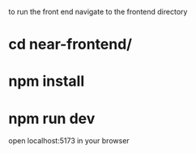 to run the front end navigate to the frontend directory 
# cd near-frontend/
# npm install
# npm run dev
open localhost:5173 in your browser
